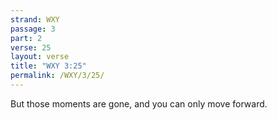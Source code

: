 ```yaml
---
strand: WXY
passage: 3
part: 2
verse: 25
layout: verse
title: "WXY 3:25"
permalink: /WXY/3/25/
---
```

But those moments are gone, and you can only move forward.
